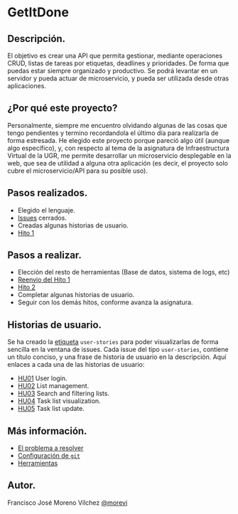 # GetItDone

## Descripción.
El objetivo es crear una API que permita gestionar, mediante operaciones CRUD, listas de tareas por etiquetas, deadlines y prioridades. De forma que puedas estar siempre organizado y productivo. Se podrá levantar en un servidor y pueda actuar de microservicio, y pueda ser utilizada desde otras aplicaciones.

## ¿Por qué este proyecto?
Personalmente, siempre me encuentro olvidando algunas de las cosas que tengo pendientes y termino recordandola el último día para realizarla de forma estresada. He elegido este proyecto porque pareció algo útil (aunque algo específico), y, con respecto al tema de la asignatura de Infraestructura Virtual de la UGR, me permite desarrollar un microservicio desplegable en la web, que sea de utilidad a alguna otra aplicación (es decir, el proyecto solo cubre el microservicio/API para su posible uso).

## Pasos realizados.
 - Elegido el lenguaje.
 - [Issues](https://github.com/morevi/GetItDone/issues?closed=1) cerrados.
 - Creadas algunas historias de usuario.
 - [Hito 1](https://github.com/morevi/GetItDone/milestone/1?closed=1)

## Pasos a realizar.
 - Elección del resto de herramientas (Base de datos, sistema de logs, etc)
 - [Reenvio del Hito 1](https://github.com/morevi/GetItDone/milestone/1)
 - [Hito 2](https://github.com/morevi/GetItDone/milestone/2)
 - Completar algunas historias de usuario.
 - Seguir con los demás hitos, conforme avanza la asignatura.

## Historias de usuario.
Se ha creado la [etiqueta]() `user-stories` para poder visualizarlas de forma sencilla en la ventana de issues.
Cada issue del tipo `user-stories`, contiene un título conciso, y una frase de historia de usuario en la descripción.
Aquí enlaces a cada una de las historias de usuario:
 - [HU01](https://github.com/morevi/GetItDone/issues/1) User login. 
 - [HU02](https://github.com/morevi/GetItDone/issues/2) List management. 
 - [HU03](https://github.com/morevi/GetItDone/issues/3) Search and filtering lists. 
 - [HU04](https://github.com/morevi/GetItDone/issues/4) Task list visualization. 
 - [HU05](https://github.com/morevi/GetItDone/issues/5) Task list update. 

## Más información.
 - [El problema a resolver](docs/problemDescription.md)
 - [Configuración de `git`](docs/git.md)
 - [Herramientas](docs/tools.md)

## Autor.
Francisco José Moreno Vílchez [@morevi](https://github.com/morevi)

